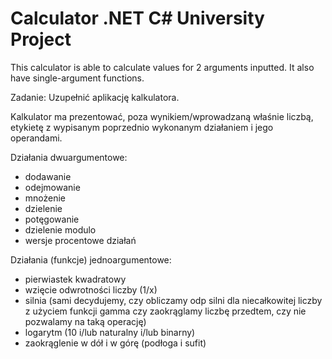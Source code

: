 # Calculator .NET C# University Project

This calculator is able to calculate values for 2 arguments inputted. It also have single-argument functions.

Zadanie:
Uzupełnić aplikację kalkulatora.

Kalkulator ma prezentować, poza wynikiem/wprowadzaną właśnie liczbą, etykietę z wypisanym poprzednio wykonanym działaniem i jego operandami.

Działania dwuargumentowe:
- dodawanie
- odejmowanie
- mnożenie
- dzielenie
- potęgowanie
- dzielenie modulo
- wersje procentowe działań

Działania (funkcje) jednoargumentowe:
- pierwiastek kwadratowy
- wzięcie odwrotności liczby (1/x)
- silnia (sami decydujemy, czy obliczamy odp silni dla niecałkowitej liczby z użyciem funkcji gamma czy zaokrąglamy liczbę przedtem, czy nie pozwalamy na taką operację)
- logarytm (10 i/lub naturalny i/lub binarny)
- zaokrąglenie w dół i w górę (podłoga i sufit)
